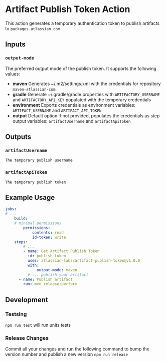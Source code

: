 # Artifact Publish Token Action

This action generates a temporary authentication token to publish artifacts to `packages.atlassian.com`

## Inputs

### `output-mode`

The preferred output mode of the publish token. It supports the following values:
* **maven** Generates ~/.m2/settings.xml with the credentials for repository `maven-atlassian-com`
* **gradle** Generate ~/.gradle/gradle.properties with `ARTIFACTORY_USERNAME` and `ARTIFACTORY_API_KEY` populated with the temporary credentials
* **environment** Exports credentials as environment variables: `ARTIFACT_USERNAME` and `ARTIFACT_API_TOKEN`
* **output** Default option if not provided, populates the credentials as step output variables: `artifactUsername` and `artifactApiToken`

## Outputs

### `artifactUsername`
    The temporary publish username
### `artifactApiToken` 
    The temporary publish token


## Example Usage

```yaml
jobs:
# ...
    build:
    # minimal permissions 
        permissions:
            contents: read
            id-token: write
    steps:
        # ...
        - name: Get Artifact Publish Token
          id: publish-token
          uses: atlassian-labs/artifact-publish-token@v1.0.0
          with:
              output-mode: maven
          # ... publish your artifact
      - name: Publish artifact
        run: mvn release:perform
```


## Development

### Testsing

`npm run test` will run units tests

### Release Changes

Commit all your changes and run the following command to bump the version number and publish a new version
`npm run release`
